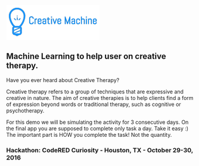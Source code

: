 ![Alt text](logo_creative_machine.png)

## Machine Learning to help user on creative therapy.

Have you ever heard about Creative Therapy?

Creative therapy refers to a group of techniques that are expressive
and creative in nature. The aim of creative therapies is to help
clients find a form of expression beyond words or traditional therapy,
such as cognitive or psychotherapy.

For this demo we will be simulating the activity for 3 consecutive days.
On the final app you are supposed to complete only task a day. Take it easy :)
The important part is HOW you complete the task! Not the quantity.

### Hackathon: CodeRED Curiosity - Houston, TX - October 29-30, 2016
